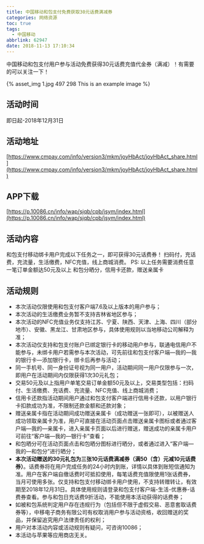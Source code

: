 ```yaml
---
title: 中国移动和包支付免费获取30元话费满减券
categories: 网络资源
toc: true
tags:
  - 中国移动
abbrlink: 62947
date: 2018-11-13 17:10:34
---
```



中国移动和包支付用户参与活动免费获得30元话费充值代金券（满减）！有需要的可以关注一下！
<!-- more -->

{% asset_img 1.jpg 497 298 This is an example image %}

## 活动时间
即日起-2018年12月31日

## 活动地址
[https://www.cmpay.com/info/version3/mkm/joyHbAct/joyHbAct_share.html](https://www.cmpay.com/info/version3/mkm/joyHbAct/joyHbAct_share.html)

## APP下载
[https://p.10086.cn/info/wap/sjqb/cpb/jsym/index.html](https://p.10086.cn/info/wap/sjqb/cpb/jsym/index.html)

## 活动内容
和包支付移动绑卡用户完成以下任务之一，即可获得30元话费券！
扫码付，充话费，充流量，生活缴费，NFC充值，线上商城消费。
PS:  以上任务需要消费任意一笔订单金额达50元及以上
和包分晒分，信用卡还款，赠送亲属卡

## 活动规则

- 本次活动仅限使用和包支付客户端7.6及以上版本的用户参与；
- 本次活动的生活缴费业务暂不支持吉林省地区参与；
- 本次活动的NFC充值业务仅支持江苏、宁夏、陕西、天津、上海、四川（部分地市）、安徽、黑龙江、甘肃地区参与，具体使用规则以当地移动公司解释为准；
- 本次活动仅支持和包支付账户已绑定银行卡的移动用户参与，联通电信用户不能参与，未绑卡用户若需参与本次活动，可先前往和包支付客户端—我的—我的银行卡—添加银行卡，绑卡后再参与活动；
- 同一手机号、同一身份证号视为同一用户，活动期间同一用户仅限参与一次，即用户在活动期间内仅限获得1次30元礼包；
- 交易50元及以上指用户单笔交易订单金额50元及以上，交易类型包括：扫码付、生活缴费、充话费、充流量、NFC充值、线上商城消费；
- 信用卡还款指活动期间用户通过和包支付客户端进行信用卡还款，以用户银行卡扣款成功为准，不限制还款金额和还款对象；
- 赠送亲属卡指在活动期间成功赠送亲属卡（成功赠送一张即可），以被赠送人成功领取亲属卡为准，用户可直接在活动页面点击赠送亲属卡图标或者通过客户端—我的—亲属卡，进入亲属卡页面以后进行赠送，赠送成功的亲属卡用户可前往“客户端—我的—银行卡”查看；
- 和包晒分可在活动页面点击和包晒分图标进行晒分，或者通过进入“客户端—我的—和包分”进行晒分；
- **本次活动赠送的30元礼包为三张10元话费满减券（满50（含）元减10元话费券）**。话费券将在用户完成任务的24小时内到账，详情以具体到账短信通知为准。用户在客户端自缴话费时可抵扣使用，每笔话费充值限使用1张话费券，当月可使用多张。仅支持和包支付移动绑卡用户使用，不支持转赠转让，有效期至2018年12月31日。具体使用规则请登录和包支付客户端-生活-优惠券-话费券查看。参与和包日充话费9折活动，不能使用本活动获得的话费券；
- 如被和包系统判定用户存在违规行为（包括但不限于虚假交易、恶意套取话费券等），中移电子商务有限公司有权取消用户参与活动资格，收回赠送的奖品，并保留追究用户法律责任的权利；
- 用户对本活动内容或活动规则有疑问，可咨询10086；
- 本活动与苹果等应用商店无关。